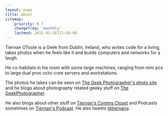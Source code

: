 ```yaml
---
layout: page
title: About
sitemap:
    priority: 0.7
    changefreq: 'monthly'
    lastmod: 2015-03-26T21:58:00
---
```


Tiernan OToole is a Geek from Dublin, Ireland, who writes code for a living, takes photos when he feels like it and builds computers and networks for a laugh. 

He co-habitats in his room with some large machines, ranging from mini pcs to large dual proc octo-core servers and workstations.

The photos he takes can be seen on [The Geek Photographer's photo site][1] and he blogs about photography related geeky stuff on [The GeekPhotographer][2].

He also blogs about other stuff on [Tiernan's Comms Closet][3] and Podcasts sometimes on [Tiernan's Podcast][4]. He also tweets [@tiernano][5].

[1]:http://photos.geekphotographer.com
[2]:http://geekphotographer.com
[3]:http://blog.lotas-smartman.net
[4]:http://podcast.tiernanotoole.ie
[5]:http://twitter.com/tiernano
